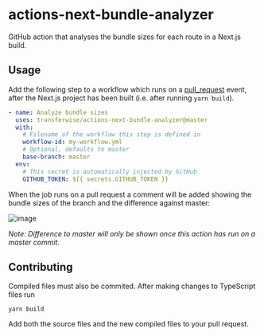 # actions-next-bundle-analyzer

GitHub action that analyses the bundle sizes for each route in a Next.js build.

## Usage

Add the following step to a workflow which runs on a [pull_request](https://docs.github.com/en/actions/reference/events-that-trigger-workflows#pull_request) event, after the Next.js project has been built (i.e. after running `yarn build`).

```yml
- name: Analyze bundle sizes
  uses: transferwise/actions-next-bundle-analyzer@master
  with:
    # Filename of the workflow this step is defined in
    workflow-id: my-workflow.yml
    # Optional, defaults to master
    base-branch: master
  env:
    # This secret is automatically injected by GitHub
    GITHUB_TOKEN: ${{ secrets.GITHUB_TOKEN }}
```

When the job runs on a pull request a comment will be added showing the bundle sizes of the branch and the difference against master:

![image](https://user-images.githubusercontent.com/614392/123790589-69872e80-d8d6-11eb-9dec-0686e0bba760.png)

_Note: Difference to master will only be shown once this action has run on a master commit._

## Contributing

Compiled files must also be commited. After making changes to TypeScript files run

```
yarn build
```

Add both the source files and the new compiled files to your pull request.
